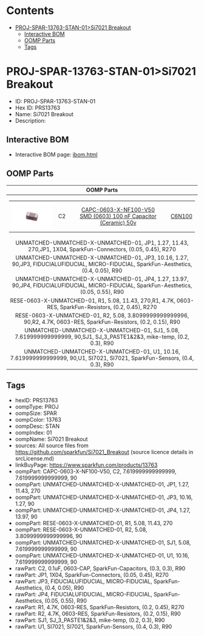 



Contents
========

* [PROJ-SPAR-13763-STAN-01>Si7021 Breakout](#proj-spar-13763-stan-01si7021-breakout)
	* [Interactive BOM](#interactive-bom)
	* [OOMP Parts](#oomp-parts)
	* [Tags](#tags)

# PROJ-SPAR-13763-STAN-01>Si7021 Breakout

- ID: PROJ-SPAR-13763-STAN-01
- Hex ID: PRS13763
- Name: Si7021 Breakout
- Description: 

## Interactive BOM

- Interactive BOM page: [ibom.html](kicad/bom/ibom.html)

## OOMP Parts
  

|OOMP Parts|
| :---: |
|<table><tr><td>![CAPC-0603-X-NF100-V50](https://raw.githubusercontent.com/oomlout/oomlout_OOMP_parts/main/CAPC-0603-X-NF100-V50/image_140.jpg)</td><td> C2</td><td>[CAPC-0603-X-NF100-V50<br>SMD (0603) 100 nF Capacitor (Ceramic) 50v](https://github.com/oomlout/oomlout_OOMP_parts/tree/main/CAPC-0603-X-NF100-V50/)</td><td>[C6N100](https://github.com/oomlout/oomlout_OOMP_parts/tree/main/CAPC-0603-X-NF100-V50/)</td></tr></table>|
|UNMATCHED-UNMATCHED-X-UNMATCHED-01, JP1, 1.27, 11.43, 270,JP1, 1X04, SparkFun-Connectors, (0.05, 0.45), R270|
|UNMATCHED-UNMATCHED-X-UNMATCHED-01, JP3, 10.16, 1.27, 90,JP3, FIDUCIALUFIDUCIAL, MICRO-FIDUCIAL, SparkFun-Aesthetics, (0.4, 0.05), R90|
|UNMATCHED-UNMATCHED-X-UNMATCHED-01, JP4, 1.27, 13.97, 90,JP4, FIDUCIALUFIDUCIAL, MICRO-FIDUCIAL, SparkFun-Aesthetics, (0.05, 0.55), R90|
|RESE-0603-X-UNMATCHED-01, R1, 5.08, 11.43, 270,R1, 4.7K, 0603-RES, SparkFun-Resistors, (0.2, 0.45), R270|
|RESE-0603-X-UNMATCHED-01, R2, 5.08, 3.8099999999999996, 90,R2, 4.7K, 0603-RES, SparkFun-Resistors, (0.2, 0.15), R90|
|UNMATCHED-UNMATCHED-X-UNMATCHED-01, SJ1, 5.08, 7.619999999999999, 90,SJ1, SJ_3_PASTE1&2&3, mike-temp, (0.2, 0.3), R90|
|UNMATCHED-UNMATCHED-X-UNMATCHED-01, U1, 10.16, 7.619999999999999, 90,U1, SI7021, SI7021, SparkFun-Sensors, (0.4, 0.3), R90|

## Tags

- hexID: PRS13763
- oompType: PROJ
- oompSize: SPAR
- oompColor: 13763
- oompDesc: STAN
- oompIndex: 01
- oompName: Si7021 Breakout
- sources: All source files from https://github.com/sparkfun/Si7021_Breakout (source licence details in srcLicense.md)
- linkBuyPage: https://www.sparkfun.com/products/13763
- oompPart: CAPC-0603-X-NF100-V50, C2, 7.619999999999999, 7.619999999999999, 90
- oompPart: UNMATCHED-UNMATCHED-X-UNMATCHED-01, JP1, 1.27, 11.43, 270
- oompPart: UNMATCHED-UNMATCHED-X-UNMATCHED-01, JP3, 10.16, 1.27, 90
- oompPart: UNMATCHED-UNMATCHED-X-UNMATCHED-01, JP4, 1.27, 13.97, 90
- oompPart: RESE-0603-X-UNMATCHED-01, R1, 5.08, 11.43, 270
- oompPart: RESE-0603-X-UNMATCHED-01, R2, 5.08, 3.8099999999999996, 90
- oompPart: UNMATCHED-UNMATCHED-X-UNMATCHED-01, SJ1, 5.08, 7.619999999999999, 90
- oompPart: UNMATCHED-UNMATCHED-X-UNMATCHED-01, U1, 10.16, 7.619999999999999, 90
- rawPart: C2, 0.1uF, 0603-CAP, SparkFun-Capacitors, (0.3, 0.3), R90
- rawPart: JP1, 1X04, SparkFun-Connectors, (0.05, 0.45), R270
- rawPart: JP3, FIDUCIALUFIDUCIAL, MICRO-FIDUCIAL, SparkFun-Aesthetics, (0.4, 0.05), R90
- rawPart: JP4, FIDUCIALUFIDUCIAL, MICRO-FIDUCIAL, SparkFun-Aesthetics, (0.05, 0.55), R90
- rawPart: R1, 4.7K, 0603-RES, SparkFun-Resistors, (0.2, 0.45), R270
- rawPart: R2, 4.7K, 0603-RES, SparkFun-Resistors, (0.2, 0.15), R90
- rawPart: SJ1, SJ_3_PASTE1&2&3, mike-temp, (0.2, 0.3), R90
- rawPart: U1, SI7021, SI7021, SparkFun-Sensors, (0.4, 0.3), R90
